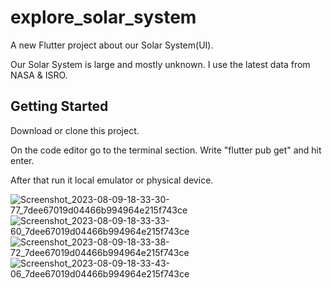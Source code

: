 # explore_solar_system

A new Flutter project about our Solar System(UI).

Our Solar System is large and mostly unknown. I use the latest data from NASA & ISRO. 

## Getting Started

Download or clone this project.

On the code editor go to the terminal section. Write "flutter pub get" and hit enter. 

After that run it local emulator or physical device. 

![Screenshot_2023-08-09-18-33-30-77_7dee67019d04466b994964e215f743ce](https://github.com/SANKARAMDAS/explore_solar_system/assets/31897843/46e119db-b113-4607-8273-033c11a5e6aa)![Screenshot_2023-08-09-18-33-33-60_7dee67019d04466b994964e215f743ce](https://github.com/SANKARAMDAS/explore_solar_system/assets/31897843/7c76e8c4-02e3-4fe5-ae50-4fdee382d904)![Screenshot_2023-08-09-18-33-38-72_7dee67019d04466b994964e215f743ce](https://github.com/SANKARAMDAS/explore_solar_system/assets/31897843/a7852c98-85ea-43d6-97ca-e3edc4c451ea) ![Screenshot_2023-08-09-18-33-43-06_7dee67019d04466b994964e215f743ce](https://github.com/SANKARAMDAS/explore_solar_system/assets/31897843/f2c5c224-f5f8-4df2-8525-2b718c37b43d)

